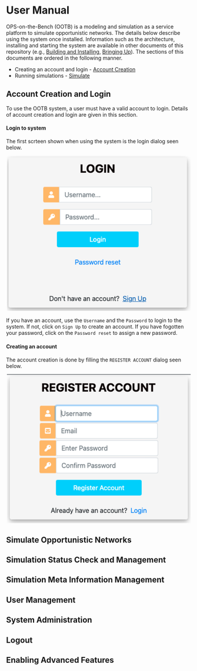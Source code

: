 # User Manual

OPS-on-the-Bench (OOTB) is a modeling and simulation as a service platform to simulate opportunistic 
networks. The details below describe using the system once installed. Information such as the architecture, installing and starting the system are available in other documents of this repository (e.g., [Building and Installing](res/INSTALL.md), [Bringing Up](res/START.md)). The sections of this documents are ordered in the following manner.

- Creating an account and login - [Account Creation](#account-creation-and-login)
- Running simulations - [Simulate](#simulate-opportunistic-networks) 


## Account Creation and Login
To use the OOTB system, a user must have a valid account to login. Details of account creation and login are given in this section.


#### Login to system

The first scrteen shown when using the system is the login dialog seen below.

<p align="center">
<img src="pics/login-01.png" alt="Login Screen" width="500"/>
</p>

If you have an account, use the `Username` and the `Password` to login to the system. If not, click on `Sign Up` to
create an account. If you have fogotten your password, click on the `Password reset` to assign a new password.


#### Creating an account

The account creation is done by filling the `REGISTER ACCOUNT` dialog seen below.

<p align="center">
<img src="pics/login-02.png" alt="Login Screen" width="500"/>
</p>




## Simulate Opportunistic Networks


## Simulation Status Check and Management


## Simulation Meta Information Management


## User Management



## System Administration



## Logout


## Enabling Advanced Features

